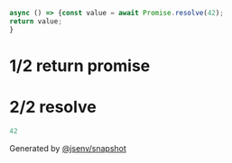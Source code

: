 ```js
async () => {const value = await Promise.resolve(42);
return value;
}
```

# 1/2 return promise

# 2/2 resolve

```js
42
```

Generated by [@jsenv/snapshot](https://github.com/jsenv/core/tree/main/packages/independent/snapshot)